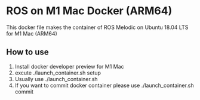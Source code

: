 # ROS on M1 Mac Docker (ARM64)
 This docker file makes the container of ROS Melodic on Ubuntu 18.04 LTS for M1 Mac (ARM64)
## How to use
1. Install docker developer preview for M1 Mac
2. excute ./launch_container.sh setup
3. Usually use ./launch_container.sh
4. If you want to commit docker container please use ./launch_container.sh commit

